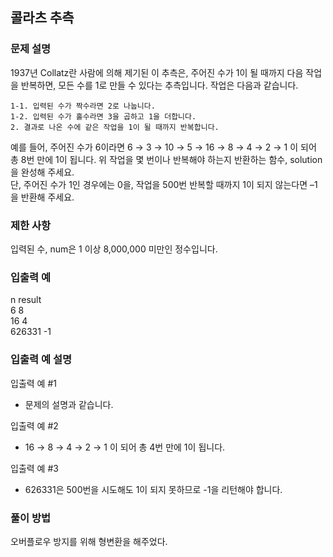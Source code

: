 ## 콜라츠 추측

### 문제 설명
1937년 Collatz란 사람에 의해 제기된 이 추측은, 주어진 수가 1이 될 때까지 다음 작업을 반복하면, 모든 수를 1로 만들 수 있다는 추측입니다. 작업은 다음과 같습니다.

    1-1. 입력된 수가 짝수라면 2로 나눕니다.  
    1-2. 입력된 수가 홀수라면 3을 곱하고 1을 더합니다.  
    2. 결과로 나온 수에 같은 작업을 1이 될 때까지 반복합니다.
예를 들어, 주어진 수가 6이라면 6 → 3 → 10 → 5 → 16 → 8 → 4 → 2 → 1 이 되어 총 8번 만에 1이 됩니다. 
위 작업을 몇 번이나 반복해야 하는지 반환하는 함수, solution을 완성해 주세요.  
단, 주어진 수가 1인 경우에는 0을, 작업을 500번 반복할 때까지 1이 되지 않는다면 –1을 반환해 주세요.

### 제한 사항
입력된 수, num은 1 이상 8,000,000 미만인 정수입니다.

### 입출력 예
n	result  
6	8  
16	4  
626331	-1

### 입출력 예 설명
입출력 예 #1
+ 문제의 설명과 같습니다.

입출력 예 #2
+ 16 → 8 → 4 → 2 → 1 이 되어 총 4번 만에 1이 됩니다.

입출력 예 #3
+ 626331은 500번을 시도해도 1이 되지 못하므로 -1을 리턴해야 합니다.

### 풀이 방법
오버플로우 방지를 위해 형변환을 해주었다.